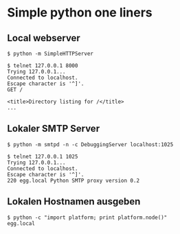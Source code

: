 # Simple python one liners

## Local webserver
    $ python -m SimpleHTTPServer
    
    $ telnet 127.0.0.1 8000
    Trying 127.0.0.1...
    Connected to localhost.
    Escape character is '^]'.
    GET /
    
    <title>Directory listing for /</title>
    ...

## Lokaler SMTP Server
    $ python -m smtpd -n -c DebuggingServer localhost:1025
    
    $ telnet 127.0.0.1 1025
    Trying 127.0.0.1...
    Connected to localhost.
    Escape character is '^]'.
    220 egg.local Python SMTP proxy version 0.2

## Lokalen Hostnamen ausgeben
    $ python -c "import platform; print platform.node()"
    egg.local
